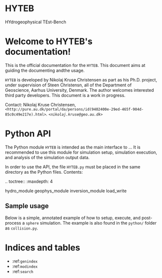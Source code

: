 # HYTEB
HYdrogeophysical TEst-Bench



Welcome to HYTEB's documentation!
=================================
This is the official documentation for the ``HYTEB``.
This document aims at guiding the documenting andthe usage.

``HYTEB`` is developed by Nikolaj Kruse Christensen as part as his Ph.D. project, under
supervision of Steen Christensn, all of the Department
of Geoscience, Aarhus University, Denmark. The author welcomes interested third
party developers. This document is a work in progress.

Contact: Nikolaj Kruse Christensen, `<http://pure.au.dk/portal/da/persons/id(9402400e-29ed-465f-904d-85c0c49e217e).html>`_.
`<nikolaj.kruse@geo.au.dk>`_


Python API
==========
The Python module ``HYTEB`` is intended as the main interface to ...
It is recommended to use this module for simulation setup,
simulation execution, and analysis of the simulation output data.

In order to use the API, the file ``HYTEB.py`` must be placed in the same
directory as the Python files. 
Contents:

.. toctree::
   :maxdepth: 4
   
   hydro_module
   geophys_module
   inversion_module
   load_write
   

Sample usage
------------
Below is a simple, annotated example of how to setup, execute, and post-process
a ``sphere`` simulation.  The example is also found in the ``python/`` folder as
``collision.py``.



Indices and tables
==================

* :ref:`genindex`
* :ref:`modindex`
* :ref:`search`

